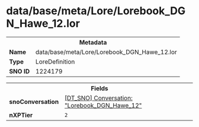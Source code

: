 <h1>data/base/meta/Lore/Lorebook_DGN_Hawe_12.lor</h1><table><tr><th colspan="100%">Metadata</th></tr><tr><td><b>Name</b></td><td>data/base/meta/Lore/Lorebook_DGN_Hawe_12.lor</td></tr><tr><td><b>Type</b></td><td>LoreDefinition</td></tr><tr><td><b>SNO ID</b></td><td>1224179</td></tr></table>

<table><tr><th colspan="100%">Fields</th></tr><tr><td><b>snoConversation</b></td><td><a href="..\Conversation\Lorebook_DGN_Hawe_12.cnv">[DT_SNO] Conversation: "Lorebook_DGN_Hawe_12"</a></td></tr><tr><td><b>nXPTier</b></td><td><code>2</code></td></tr></table>

